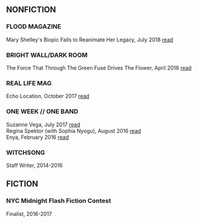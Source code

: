 
## NONFICTION

### FLOOD MAGAZINE

Mary Shelley's Biopic Fails to Reanimate Her Legacy, July 2018 [read](http://floodmagazine.com/51685/mary-shelleys-biopic-fails-to-reanimate-her-legacy/)

### BRIGHT WALL/DARK ROOM

The Force That Through The Green Fuse Drives The Flower, April 2018 [read](http://www.brightwalldarkroom.com/2018/04/09/force-green-fuse-drives-flower/)

### REAL LIFE MAG

Echo Location, October 2017 [read](http://reallifemag.com/echo-location/)

### ONE WEEK // ONE BAND

Suzanne Vega, July 2017 [read](http://oneweekoneband.tumblr.com/tagged/suzanne_vega/chrono)<br/>
Regina Spektor (with Sophia Nyogu), August 2016 [read](http://oneweekoneband.tumblr.com/tagged/regina_spektor/chrono)<br/>
Enya, February 2016 [read](http://oneweekoneband.tumblr.com/tagged/Enya/chrono)

### WITCHSONG
Staff Writer, 2014-2016

## FICTION

### NYC Midnight Flash Fiction Contest 
Finalist, 2016-2017